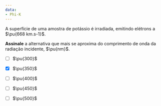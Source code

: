 ```yaml
---
data:
- Phi-K
---
```


A superfície de uma amostra de potássio é irradiada, emitindo elétrons a $\pu{668 km.s-1}$.

**Assinale** a alternativa que mais se aproxima do comprimento de onda da radiação incidente, $\pu{nm}$.

- [ ] $\pu{300}$
- [x] $\pu{350}$
- [ ] $\pu{400}$
- [ ] $\pu{450}$
- [ ] $\pu{500}$

